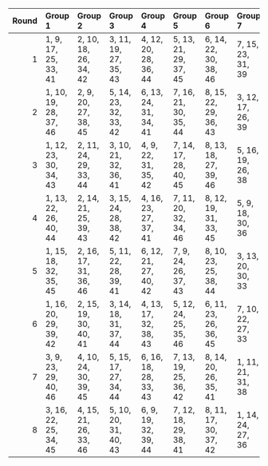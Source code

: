 |   Round | Group 1               | Group 2               | Group 3               | Group 4               | Group 5               | Group 6               | Group 7           | Group 8           |
|--------:|:----------------------|:----------------------|:----------------------|:----------------------|:----------------------|:----------------------|:------------------|:------------------|
|       1 | 1, 9, 17, 25, 33, 41  | 2, 10, 18, 26, 34, 42 | 3, 11, 19, 27, 35, 43 | 4, 12, 20, 28, 36, 44 | 5, 13, 21, 29, 37, 45 | 6, 14, 22, 30, 38, 46 | 7, 15, 23, 31, 39 | 8, 16, 24, 32, 40 |
|       2 | 1, 10, 19, 28, 37, 46 | 2, 9, 20, 27, 38, 45  | 5, 14, 23, 32, 33, 42 | 6, 13, 24, 31, 34, 41 | 7, 16, 21, 30, 35, 44 | 8, 15, 22, 29, 36, 43 | 3, 12, 17, 26, 39 | 4, 11, 18, 25, 40 |
|       3 | 1, 12, 23, 30, 34, 43 | 2, 11, 24, 29, 33, 44 | 3, 10, 21, 32, 36, 41 | 4, 9, 22, 31, 35, 42  | 7, 14, 17, 28, 40, 45 | 8, 13, 18, 27, 39, 46 | 5, 16, 19, 26, 38 | 6, 15, 20, 25, 37 |
|       4 | 1, 13, 22, 26, 40, 44 | 2, 14, 21, 25, 39, 43 | 3, 15, 24, 28, 38, 42 | 4, 16, 23, 27, 37, 41 | 7, 11, 20, 32, 34, 46 | 8, 12, 19, 31, 33, 45 | 5, 9, 18, 30, 36  | 6, 10, 17, 29, 35 |
|       5 | 1, 15, 18, 32, 35, 45 | 2, 16, 17, 31, 36, 46 | 5, 11, 22, 28, 39, 41 | 6, 12, 21, 27, 40, 42 | 7, 9, 24, 26, 37, 43  | 8, 10, 23, 25, 38, 44 | 3, 13, 20, 30, 33 | 4, 14, 19, 29, 34 |
|       6 | 1, 16, 20, 29, 39, 42 | 2, 15, 19, 30, 40, 41 | 3, 14, 18, 31, 37, 44 | 4, 13, 17, 32, 38, 43 | 5, 12, 24, 25, 35, 46 | 6, 11, 23, 26, 36, 45 | 7, 10, 22, 27, 33 | 8, 9, 21, 28, 34  |
|       7 | 3, 9, 23, 29, 40, 46  | 4, 10, 24, 30, 39, 45 | 5, 15, 17, 27, 34, 44 | 6, 16, 18, 28, 33, 43 | 7, 13, 19, 25, 36, 42 | 8, 14, 20, 26, 35, 41 | 1, 11, 21, 31, 38 | 2, 12, 22, 32, 37 |
|       8 | 3, 16, 22, 25, 34, 45 | 4, 15, 21, 26, 33, 46 | 5, 10, 20, 31, 40, 43 | 6, 9, 19, 32, 39, 44  | 7, 12, 18, 29, 38, 41 | 8, 11, 17, 30, 37, 42 | 1, 14, 24, 27, 36 | 2, 13, 23, 28, 35 |